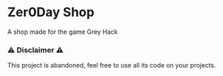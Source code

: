 # Zer0Day Shop

A shop made for the game Grey Hack

### ⚠️ Disclaimer ⚠️

This project is abandoned, feel free to use all its code on your projects.
